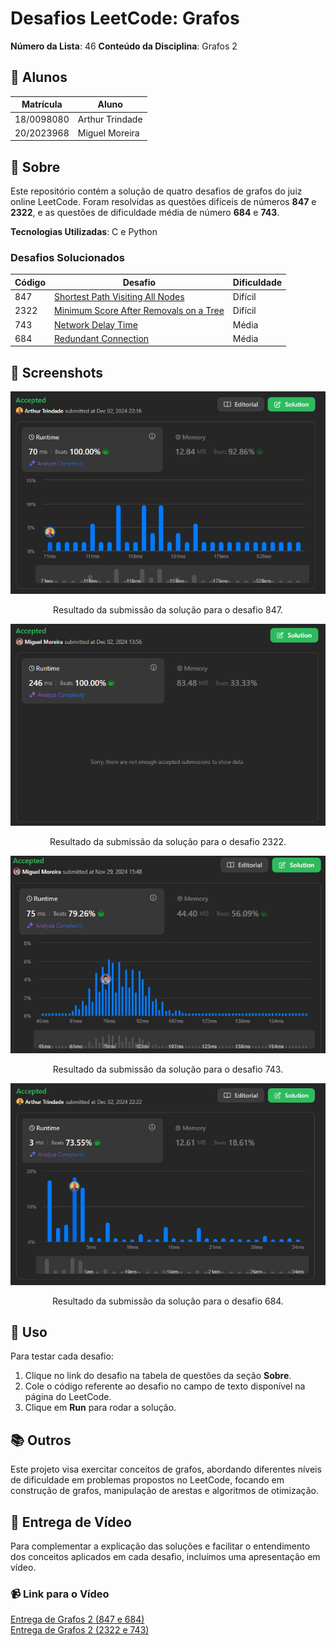 # Desafios LeetCode: Grafos

**Número da Lista**: 46 
**Conteúdo da Disciplina**: Grafos 2  

## 👥 Alunos
| Matrícula   | Aluno           |
|-------------|------------------|
| 18/0098080  | Arthur Trindade  |
| 20/2023968  | Miguel Moreira   |

## 📝 Sobre
Este repositório contém a solução de quatro desafios de grafos do juiz online LeetCode. Foram resolvidas as questões difíceis de números **847** e **2322**, e as questões de dificuldade média de número **684** e **743**.

**Tecnologias Utilizadas**: C e Python

### Desafios Solucionados
| Código | Desafio                                                                                                      | Dificuldade |
|--------|--------------------------------------------------------------------------------------------------------------|-------------|
| 847    | [Shortest Path Visiting All Nodes](https://leetcode.com/problems/shortest-path-visiting-all-nodes/description/) | Difícil     |
| 2322   | [Minimum Score After Removals on a Tree](https://leetcode.com/problems/minimum-score-after-removals-on-a-tree/description/) | Difícil     |
| 743    | [Network Delay Time](https://leetcode.com/problems/network-delay-time/description/)                          | Média       |
| 684    | [Redundant Connection](https://leetcode.com/problems/redundant-connection/description/)                      | Média       |

## 📸 Screenshots
<p align="center">
  <img src="img/847.jpeg" alt="Resultado da submissão do desafio 847">
</p>

<p align="center">
  Resultado da submissão da solução para o desafio 847.
</p>

<p align="center">
  <img src="img/2322.png" alt="Resultado da submissão do desafio 2322">
</p>

<p align="center">
  Resultado da submissão da solução para o desafio 2322.
</p>

<p align="center">
  <img src="img/743.jpg" alt="Resultado da submissão do desafio 743">
</p>

<p align="center">
  Resultado da submissão da solução para o desafio 743.
</p>

<p align="center">
  <img src="img/684.jpeg" alt="Resultado da submissão do desafio 684">
</p>

<p align="center">
  Resultado da submissão da solução para o desafio 684.
</p>


## 🚀 Uso
Para testar cada desafio:
1. Clique no link do desafio na tabela de questões da seção **Sobre**.
2. Cole o código referente ao desafio no campo de texto disponível na página do LeetCode.
3. Clique em **Run** para rodar a solução.

## 📚 Outros
Este projeto visa exercitar conceitos de grafos, abordando diferentes níveis de dificuldade em problemas propostos no LeetCode, focando em construção de grafos, manipulação de arestas e algoritmos de otimização.

## 🎥 Entrega de Vídeo

Para complementar a explicação das soluções e facilitar o entendimento dos conceitos aplicados em cada desafio, incluímos uma apresentação em vídeo.

### 📹 Link para o Vídeo
[Entrega de Grafos 2 (847 e 684)](https://youtu.be/9S6w01Sk8Sc) <br>
[Entrega de Grafos 2 (2322 e 743)](https://youtu.be/WYRNyRq0BjY)
